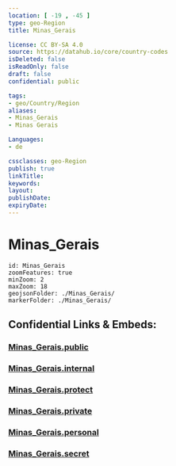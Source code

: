 ```yaml
---
location: [ -19 , -45 ] 
type: geo-Region
title: Minas_Gerais

license: CC BY-SA 4.0
source: https://datahub.io/core/country-codes
isDeleted: false
isReadOnly: false
draft: false
confidential: public

tags:
- geo/Country/Region
aliases:
- Minas_Gerais
- Minas Gerais

Languages:
- de

cssclasses: geo-Region
publish: true
linkTitle: 
keywords: 
layout: 
publishDate: 
expiryDate: 
---
```


# Minas_Gerais

```leaflet
id: Minas_Gerais
zoomFeatures: true 
minZoom: 2 
maxZoom: 18
geojsonFolder: ./Minas_Gerais/
markerFolder: ./Minas_Gerais/
```


## Confidential Links & Embeds: 

### [Minas_Gerais.public](/_public/\Earth\Continent\America~South\Brazil\states~BrazilMinas_Gerais.public.md) 

### [Minas_Gerais.internal](/_internal/\Earth\Continent\America~South\Brazil\states~BrazilMinas_Gerais.internal.md) 

### [Minas_Gerais.protect](/_protect/\Earth\Continent\America~South\Brazil\states~BrazilMinas_Gerais.protect.md) 

### [Minas_Gerais.private](/_private/\Earth\Continent\America~South\Brazil\states~BrazilMinas_Gerais.private.md) 

### [Minas_Gerais.personal](/_personal/\Earth\Continent\America~South\Brazil\states~BrazilMinas_Gerais.personal.md) 

### [Minas_Gerais.secret](/_secret/\Earth\Continent\America~South\Brazil\states~BrazilMinas_Gerais.secret.md)

